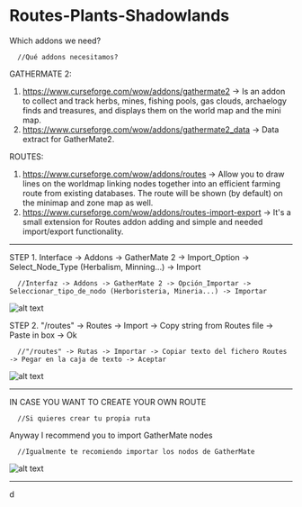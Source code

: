 # Routes-Plants-Shadowlands

Which addons we need?

      //Qué addons necesitamos?

GATHERMATE 2:
1. https://www.curseforge.com/wow/addons/gathermate2 -> Is an addon to collect and track herbs, mines, fishing pools, gas clouds, archaelogy finds and treasures, and displays them on the world map and the mini map.
2. https://www.curseforge.com/wow/addons/gathermate2_data -> Data extract for GatherMate2.

ROUTES: 
1. https://www.curseforge.com/wow/addons/routes -> Allow you to draw lines on the worldmap linking nodes together into an efficient farming route from existing databases. The route will be shown (by default) on the minimap and zone map as well.
2. https://www.curseforge.com/wow/addons/routes-import-export -> It's a small extension for Routes addon adding and simple and needed import/export functionality.

********************************************************************************************************************************************************************************

STEP 1. Interface -> Addons -> GatherMate 2 -> Import_Option -> Select_Node_Type (Herbalism, Minning...) -> Import
      
      //Interfaz -> Addons -> GatherMate 2 -> Opción_Importar -> Seleccionar_tipo_de_nodo (Herboristeria, Mineria...) -> Importar

![alt text](https://i.gyazo.com/3e2ed57f08cf482184959d28ba236623.png)

STEP 2. "/routes" -> Routes -> Import -> Copy string from Routes file -> Paste in box -> Ok
      
      //"/routes" -> Rutas -> Importar -> Copiar texto del fichero Routes -> Pegar en la caja de texto -> Aceptar
      
![alt text](https://i.gyazo.com/163abab84a5b86cb5ba3e84166b55d8a.png)

********************************************************************************************************************************************************************************

IN CASE YOU WANT TO CREATE YOUR OWN ROUTE

      //Si quieres crear tu propia ruta
      
Anyway I recommend you to import GatherMate nodes

      //Igualmente te recomiendo importar los nodos de GatherMate

![alt text](https://i.gyazo.com/49e86f4863ff6a97b4d98fe611a19a22.png)

********************************************************************************************************************************************************************************

d

